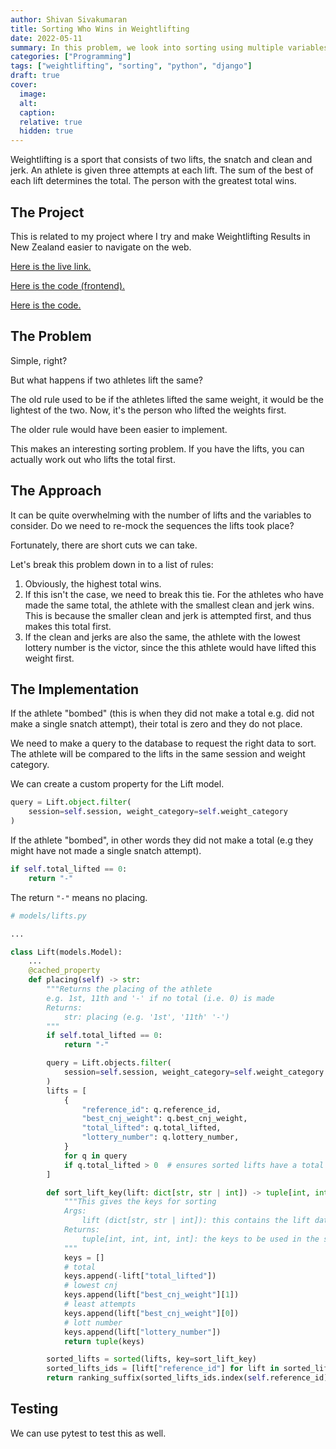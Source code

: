 ```yaml
---
author: Shivan Sivakumaran
title: Sorting Who Wins in Weightlifting
date: 2022-05-11
summary: In this problem, we look into sorting using multiple variables
categories: ["Programming"]
tags: ["weightlifting", "sorting", "python", "django"]
draft: true
cover:
  image:
  alt:
  caption:
  relative: true
  hidden: true
---
```


Weightlifting is a sport that consists of two lifts, the snatch and clean and jerk. An athlete is given three attempts at each lift. The sum of the best of each lift determines the total. The person with the greatest total wins.

## The Project

This is related to my project where I try and make Weightlifting Results in New Zealand easier to navigate on the web.

[Here is the live link.](https://github.com/WeightliftingNZ/lifter-api)

[Here is the code (frontend).](https://lifter.shivan.xyz)

[Here is the code.](https://lifter.shivan.xyz)

## The Problem

Simple, right?

But what happens if two athletes lift the same?

The old rule used to be if the athletes lifted the same weight, it would be the lightest of the two. Now, it's the person who lifted the weights first.

The older rule would have been easier to implement.

This makes an interesting sorting problem. If you have the lifts, you can actually work out who lifts the total first.

## The Approach

It can be quite overwhelming with the number of lifts and the variables to consider. Do we need to re-mock the sequences the lifts took place?

Fortunately, there are short cuts we can take.

Let's break this problem down in to a list of rules:

1. Obviously, the highest total wins.
2. If this isn't the case, we need to break this tie. For the athletes who have made the same total, the athlete with the smallest clean and jerk wins. This is because the smaller clean and jerk is attempted first, and thus makes this total first.
3. If the clean and jerks are also the same, the athlete with the lowest lottery number is the victor, since the this athlete would have lifted this weight first.

## The Implementation

If the athlete "bombed" (this is when they did not make a total e.g. did not make a single snatch attempt), their total is zero and they do not place.

We need to make a query to the database to request the right data to sort. The athlete will be compared to the lifts in the same session and weight category.

We can create a custom property for the Lift model.

```python
query = Lift.object.filter(
    session=self.session, weight_category=self.weight_category
)
```

If the athlete "bombed", in other words they did not make a total (e.g they might have not made a single snatch attempt).

```python
if self.total_lifted == 0:
    return "-"
```

The return `"-"` means no placing.

```python
# models/lifts.py

...

class Lift(models.Model):
    ...
    @cached_property
    def placing(self) -> str:
        """Returns the placing of the athlete
        e.g. 1st, 11th and '-' if no total (i.e. 0) is made
        Returns:
            str: placing (e.g. '1st', '11th' '-')
        """
        if self.total_lifted == 0:
            return "-"

        query = Lift.objects.filter(
            session=self.session, weight_category=self.weight_category
        )
        lifts = [
            {
                "reference_id": q.reference_id,
                "best_cnj_weight": q.best_cnj_weight,
                "total_lifted": q.total_lifted,
                "lottery_number": q.lottery_number,
            }
            for q in query
            if q.total_lifted > 0  # ensures sorted lifts have a total
        ]

        def sort_lift_key(lift: dict[str, str | int]) -> tuple[int, int, int, int]:
            """This gives the keys for sorting
            Args:
                lift (dict[str, str | int]): this contains the lift data
            Returns:
                tuple[int, int, int, int]: the keys to be used in the sorted parameter
            """
            keys = []
            # total
            keys.append(-lift["total_lifted"])
            # lowest cnj
            keys.append(lift["best_cnj_weight"][1])
            # least attempts
            keys.append(lift["best_cnj_weight"][0])
            # lott number
            keys.append(lift["lottery_number"])
            return tuple(keys)

        sorted_lifts = sorted(lifts, key=sort_lift_key)
        sorted_lifts_ids = [lift["reference_id"] for lift in sorted_lifts]
        return ranking_suffix(sorted_lifts_ids.index(self.reference_id) + 1)
```

## Testing

We can use pytest to test this as well.
